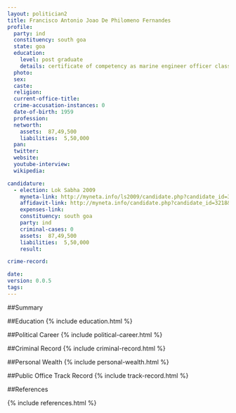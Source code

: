 ```yaml
---
layout: politician2
title: Francisco Antonio Joao De Philomeno Fernandes
profile: 
  party: ind
  constituency: south goa
  state: goa
  education: 
    level: post graduate
    details: certificate of competency as marine engineer officer class iv of motorship may 1983/1994
  photo: 
  sex: 
  caste: 
  religion: 
  current-office-title: 
  crime-accusation-instances: 0
  date-of-birth: 1959
  profession: 
  networth: 
    assets:  87,49,500
    liabilities:  5,50,000
  pan: 
  twitter: 
  website: 
  youtube-interview: 
  wikipedia: 

candidature: 
  - election: Lok Sabha 2009
    myneta-link: http://myneta.info/ls2009/candidate.php?candidate_id=3218
    affidavit-link: http://myneta.info/candidate.php?candidate_id=3218&scan=original
    expenses-link: 
    constituency: south goa 
    party: ind
    criminal-cases: 0
    assets:  87,49,500
    liabilities:  5,50,000
    result:  

crime-record: 

date: 
version: 0.0.5
tags: 
---
```

##Summary


##Education
{% include education.html %}


##Political Career
{% include political-career.html %}


##Criminal Record
{% include criminal-record.html %}


##Personal Wealth
{% include personal-wealth.html %}


##Public Office Track Record
{% include track-record.html %}


##References


{% include references.html %}